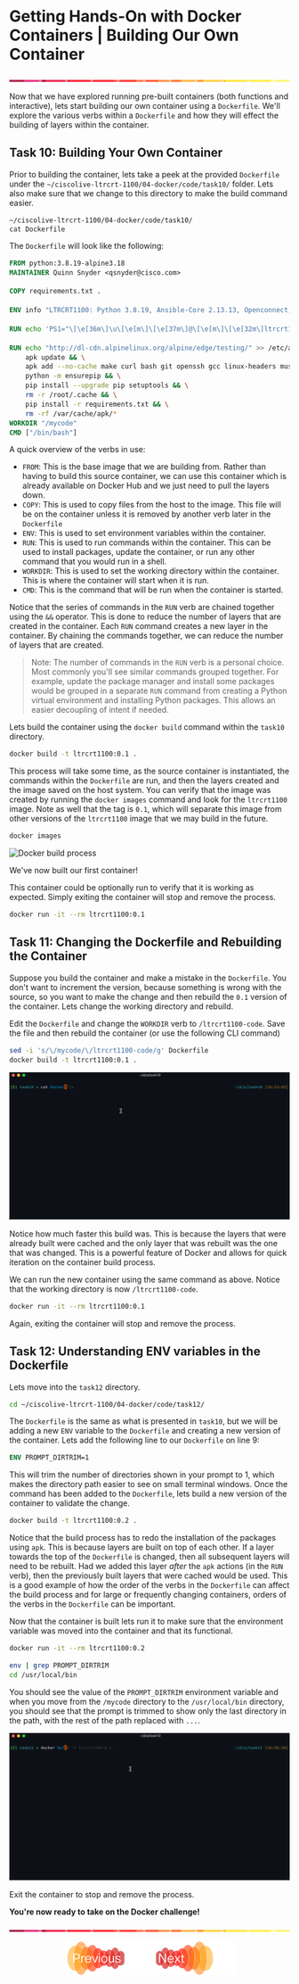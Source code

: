 # Getting Hands-On with Docker Containers | Building Our Own Container

![line](../assets/banner.png)

Now that we have explored running pre-built containers (both functions and interactive), lets start building our own container using a `Dockerfile`.  We'll explore the various verbs within a `Dockerfile` and how they will effect the building of layers within the container.

## Task 10: Building Your Own Container

Prior to building the container, lets take a peek at the provided `Dockerfile` under the `~/ciscolive-ltrcrt-1100/04-docker/code/task10/` folder.  Lets also make sure that we change to this directory to make the build command easier.

```cd
~/ciscolive-ltrcrt-1100/04-docker/code/task10/
cat Dockerfile
```

The `Dockerfile` will look like the following:

```Dockerfile
FROM python:3.8.19-alpine3.18
MAINTAINER Quinn Snyder <qsnyder@cisco.com>

COPY requirements.txt . 

ENV info "LTRCRT1100: Python 3.8.19, Ansible-Core 2.13.13, Openconnect, VIRLUtils"

RUN echo 'PS1="\[\e[36m\]\u\[\e[m\]\[\e[37m\]@\[\e[m\]\[\e[32m\]ltrcrt1100\[\e[m\]:\[\e[33m\]\w\[\e[m\]\[\e[33m\]\\$\[\e[m\] "' >> /root/.bashrc 

RUN echo "http://dl-cdn.alpinelinux.org/alpine/edge/testing/" >> /etc/apk/repositories && \
    apk update && \
    apk add --no-cache make curl bash git openssh gcc linux-headers musl-dev libffi-dev openssl-dev libxml2-dev libxslt-dev wget openconnect && \
    python -m ensurepip && \
    pip install --upgrade pip setuptools && \
    rm -r /root/.cache && \
    pip install -r requirements.txt && \
    rm -rf /var/cache/apk/*
WORKDIR "/mycode" 
CMD ["/bin/bash"]
```

A quick overview of the verbs in use:

- `FROM`: This is the base image that we are building from.  Rather than having to build this source container, we can use this container which is already available on Docker Hub and we just need to pull the layers down.
- `COPY`: This is used to copy files from the host to the image.  This file will be on the container unless it is removed by another verb later in the `Dockerfile`
- `ENV`: This is used to set environment variables within the container.
- `RUN`: This is used to run commands within the container.  This can be used to install packages, update the container, or run any other command that you would run in a shell.
- `WORKDIR`: This is used to set the working directory within the container.  This is where the container will start when it is run.
- `CMD`: This is the command that will be run when the container is started.

Notice that the series of commands in the `RUN` verb are chained together using the `&&` operator.  This is done to reduce the number of layers that are created in the container.  Each `RUN` command creates a new layer in the container.  By chaining the commands together, we can reduce the number of layers that are created.

> Note: The number of commands in the `RUN` verb is a personal choice.  Most commonly you'll see similar commands grouped together.  For example, update the package manager and install some packages would be grouped in a separate `RUN` command from creating a Python virtual environment and installing Python packages.  This allows an easier decoupling of intent if needed.

Lets build the container using the `docker build` command within the `task10` directory.

```bash
docker build -t ltrcrt1100:0.1 .
```

This process will take some time, as the source container is instantiated, the commands within the `Dockerfile` are run, and then the layers created and the image saved on the host system.  You can verify that the image was created by running the `docker images` command and look for the `ltrcrt1100` image.  Note as well that the tag is `0.1`, which will separate this image from other versions of the `ltrcrt1100` image that we may build in the future.

```bash
docker images
```

![Docker build process](images/docker-build-01.gif)

We've now built our first container!

This container could be optionally run to verify that it is working as expected.  Simply exiting the container will stop and remove the process.

```bash
docker run -it --rm ltrcrt1100:0.1
```

## Task 11: Changing the Dockerfile and Rebuilding the Container

Suppose you build the container and make a mistake in the `Dockerfile`.  You don't want to increment the version, because something is wrong with the source, so you want to make the change and then rebuild the `0.1` version of the container.  Lets change the working directory and rebuild.

Edit the `Dockerfile` and change the `WORKDIR` verb to `/ltrcrt1100-code`.  Save the file and then rebuild the container (or use the following CLI command)

```bash
sed -i 's/\/mycode/\/ltrcrt1100-code/g' Dockerfile
docker build -t ltrcrt1100:0.1 .
```

![Docker build process number 2](images/docker-build-02.gif)

Notice how much faster this build was.  This is because the layers that were already built were cached and the only layer that was rebuilt was the one that was changed.  This is a powerful feature of Docker and allows for quick iteration on the container build process.

We can run the new container using the same command as above.  Notice that the working directory is now `/ltrcrt1100-code`.

```bash
docker run -it --rm ltrcrt1100:0.1
```

Again, exiting the container will stop and remove the process.

## Task 12: Understanding ENV variables in the Dockerfile

Lets move into the `task12` directory.  

```bash
cd ~/ciscolive-ltrcrt-1100/04-docker/code/task12/
```

The `Dockerfile` is the same as what is presented in `task10`, but we will be adding a new `ENV` variable to the `Dockerfile` and creating a new version of the container.  Lets add the following line to our `Dockerfile` on line 9:

```Dockerfile
ENV PROMPT_DIRTRIM=1
```

This will trim the number of directories shown in your prompt to 1, which makes the directory path easier to see on small terminal windows.  Once the command has been added to the `Dockerfile`, lets build a new version of the container to validate the change.

```bash
docker build -t ltrcrt1100:0.2 .
```

Notice that the build process has to redo the installation of the packages using `apk`.  This is because layers are built on top of each other.  If a layer towards the top of the `Dockerfile` is changed, then all subsequent layers will need to be rebuilt.  Had we added this layer *after* the `apk` actions (in the `RUN` verb), then the previously built layers that were cached would be used.  This is a good example of how the order of the verbs in the `Dockerfile` can affect the build process and for large or frequently changing containers, orders of the verbs in the `Dockerfile` can be important.

Now that the container is built lets run it to make sure that the environment variable was moved into the container and that its functional.

```bash
docker run -it --rm ltrcrt1100:0.2
```

```bash
env | grep PROMPT_DIRTRIM
cd /usr/local/bin
```

You should see the value of the `PROMPT_DIRTRIM` environment variable and when you move from the `/mycode` directory to the `/usr/local/bin` directory, you should see that the prompt is trimmed to show only the last directory in the path, with the rest of the path replaced with `...`.

![Docker build process number 3](images/docker-build-03.gif)

Exit the container to stop and remove the process.

**You're now ready to take on the Docker challenge!**

![line](../assets/banner.png)

<p align="center">
<a href="4.md"><img src="../assets/previous.png" width="150px"></a>
<a href="6.md"><img src="../assets/next.png" width="150px"></a>
</p>